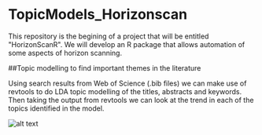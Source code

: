 # TopicModels_Horizonscan

This repository is the begining of a project that will be entitled "HorizonScanR". We will develop an R package that allows automation of some aspects of horizon scanning. 

##Topic modelling to find important themes in the literature

Using search results from Web of Science (.bib files) we can make use of revtools to do LDA topic modelling of the titles, abstracts and keywords. Then taking the output from revtools we can look at the trend in each of the topics identified in the model. 



![alt text](https://github.com/DrMattG/TopicModels_Horizonscan/results/estimate.png)

